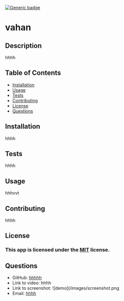 
[![Generic badge](https://img.shields.io/badge/license-MIT-<COLOR>.svg)](#license)
# vahan
## Description
hhhh
## Table of Contents
* [Installation](#installation)
* [Usage](#usage)
* [Tests](#tests)
* [Contributing](#contributing)
* [License](#license)
* [Questions](#questions)
## Installation
hhhh
## Tests
hhhh
## Usage
hhhvvt
## Contributing
hhhh
## License
### This app is licensed under the [MIT](https://opensource.org/licenses/MIT) license.
## Questions
* GitHub: [hhhhh](https://github.com/hhhhh)
* Link to video: hhhh
* Link to screenshot: ![demo](/images/screenshot.png
* Email: 
[hhhh](mailto:hhhh)
  